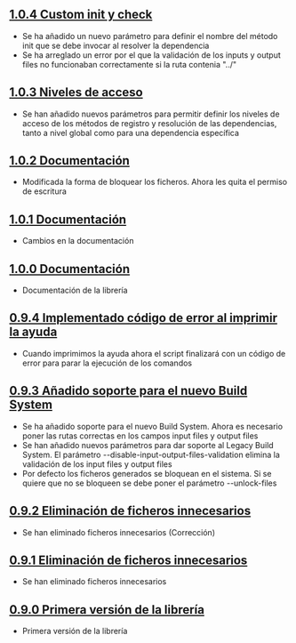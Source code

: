 ## [1.0.4 Custom init y check](https://github.com/SDOSLabs/SDOSSwinject.git/tree/v1.0.4)

- Se ha añadido un nuevo parámetro para definir el nombre del método init que se debe invocar al resolver la dependencia
- Se ha arreglado un error por el que la validación de los inputs y output files no funcionaban correctamente si la ruta contenia "../"

## [1.0.3 Niveles de acceso](https://github.com/SDOSLabs/SDOSSwinject.git/tree/v1.0.3)

- Se han añadido nuevos parámetros para permitir definir los niveles de acceso de los métodos de registro y resolución de las dependencias, tanto a nivel global como para una dependencia específica

## [1.0.2 Documentación](https://github.com/SDOSLabs/SDOSSwinject.git/tree/v1.0.2)

- Modificada la forma de bloquear los ficheros. Ahora les quita el permiso de escritura

## [1.0.1 Documentación](https://github.com/SDOSLabs/SDOSSwinject.git/tree/v1.0.1)

- Cambios en la documentación

## [1.0.0 Documentación](https://github.com/SDOSLabs/SDOSSwinject.git/tree/v1.0.0)

- Documentación de la librería

## [0.9.4 Implementado código de error al imprimir la ayuda](https://github.com/SDOSLabs/SDOSSwinject.git/tree/v0.9.4)

- Cuando imprimimos la ayuda ahora el script finalizará con un código de error para parar la ejecución de los comandos

## [0.9.3 Añadido soporte para el nuevo Build System](https://github.com/SDOSLabs/SDOSSwinject.git/tree/v0.9.3)

- Se ha añadido soporte para el nuevo Build System. Ahora es necesario poner las rutas correctas en los campos input files y output files
- Se han añadido nuevos parámetros para dar soporte al Legacy Build System. El parámetro --disable-input-output-files-validation elimina la validación de los input files y output files
- Por defecto los ficheros generados se bloquean en el sistema. Si se quiere que no se bloqueen se debe poner el parámetro --unlock-files

## [0.9.2 Eliminación de ficheros innecesarios](https://github.com/SDOSLabs/SDOSSwinject.git/tree/v0.9.2)

- Se han eliminado ficheros innecesarios (Corrección)

## [0.9.1 Eliminación de ficheros innecesarios](https://github.com/SDOSLabs/SDOSSwinject.git/tree/v0.9.1)

- Se han eliminado ficheros innecesarios

## [0.9.0 Primera versión de la librería](https://github.com/SDOSLabs/SDOSSwinject.git/tree/v0.9.0)

- Primera versión de la librería
